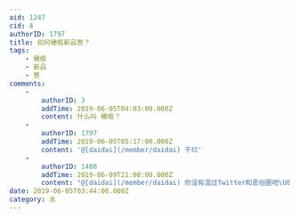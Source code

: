 ```yaml
---
aid: 1247
cid: 4
authorID: 1797
title: 如何橄榄新品葱？
tags:
    - 橄榄
    - 新品
    - 葱
comments:
    -
        authorID: 3
        addTime: 2019-06-05T04:03:00.000Z
        content: 什么叫 橄榄？
    -
        authorID: 1797
        addTime: 2019-06-05T05:17:00.000Z
        content: '@[daidai](/member/daidai) 干烂'
    -
        authorID: 1408
        addTime: 2019-06-09T21:08:00.000Z
        content: "@[daidai](/member/daidai) 你没有混过Twitter和恶俗圈吧\U0001F602"
date: 2019-06-05T03:44:00.000Z
category: 水
---
```



